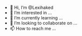 - 👋 Hi, I’m @Lexihaked
- 👀 I’m interested in ...
- 🌱 I’m currently learning ...
- 💞️ I’m looking to collaborate on ...
- 📫 How to reach me ...

<!---
Lexihaked/Lexihaked is a ✨ special ✨ repository because its `README.md` (this file) appears on your GitHub profile.
You can click the Preview link to take a look at your changes.
--->
